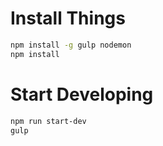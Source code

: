 # Install Things
``` sh
npm install -g gulp nodemon
npm install
```

# Start Developing
``` sh
npm run start-dev
gulp
```
